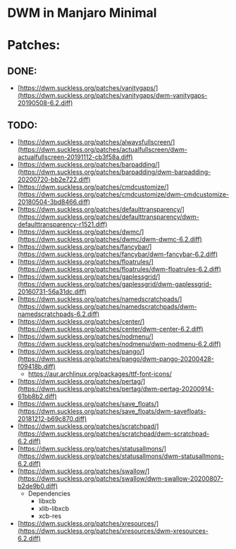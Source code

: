 # DWM in Manjaro Minimal

# Patches:

## DONE:
- [https://dwm.suckless.org/patches/vanitygaps/](https://dwm.suckless.org/patches/vanitygaps/dwm-vanitygaps-20190508-6.2.diff)

## TODO:

- [https://dwm.suckless.org/patches/alwaysfullscreen/](https://dwm.suckless.org/patches/actualfullscreen/dwm-actualfullscreen-20191112-cb3f58a.diff)
- [https://dwm.suckless.org/patches/barpadding/](https://dwm.suckless.org/patches/barpadding/dwm-barpadding-20200720-bb2e722.diff)
- [https://dwm.suckless.org/patches/cmdcustomize/](https://dwm.suckless.org/patches/cmdcustomize/dwm-cmdcustomize-20180504-3bd8466.diff)
- [https://dwm.suckless.org/patches/defaulttransparency/](https://dwm.suckless.org/patches/defaulttransparency/dwm-defaulttransparency-r1521.diff)
- [https://dwm.suckless.org/patches/dwmc/](https://dwm.suckless.org/patches/dwmc/dwm-dwmc-6.2.diff)
- [https://dwm.suckless.org/patches/fancybar/](https://dwm.suckless.org/patches/fancybar/dwm-fancybar-6.2.diff)
- [https://dwm.suckless.org/patches/floatrules/](https://dwm.suckless.org/patches/floatrules/dwm-floatrules-6.2.diff)
- [https://dwm.suckless.org/patches/gaplessgrid/](https://dwm.suckless.org/patches/gaplessgrid/dwm-gaplessgrid-20160731-56a31dc.diff)
- [https://dwm.suckless.org/patches/namedscratchpads/](https://dwm.suckless.org/patches/namedscratchpads/dwm-namedscratchpads-6.2.diff)
- [https://dwm.suckless.org/patches/center/](https://dwm.suckless.org/patches/center/dwm-center-6.2.diff)
- [https://dwm.suckless.org/patches/nodmenu/](https://dwm.suckless.org/patches/nodmenu/dwm-nodmenu-6.2.diff)
- [https://dwm.suckless.org/patches/pango/](https://dwm.suckless.org/patches/pango/dwm-pango-20200428-f09418b.diff)
	- <https://aur.archlinux.org/packages/ttf-font-icons/>
- [https://dwm.suckless.org/patches/pertag/](https://dwm.suckless.org/patches/pertag/dwm-pertag-20200914-61bb8b2.diff)
- [https://dwm.suckless.org/patches/save_floats/](https://dwm.suckless.org/patches/save_floats/dwm-savefloats-20181212-b69c870.diff)
- [https://dwm.suckless.org/patches/scratchpad/](https://dwm.suckless.org/patches/scratchpad/dwm-scratchpad-6.2.diff)
- [https://dwm.suckless.org/patches/statusallmons/](https://dwm.suckless.org/patches/statusallmons/dwm-statusallmons-6.2.diff)
- [https://dwm.suckless.org/patches/swallow/](https://dwm.suckless.org/patches/swallow/dwm-swallow-20200807-b2de9b0.diff)
	- Dependencies
		- libxcb
		- xlib-libxcb
		- xcb-res
- [https://dwm.suckless.org/patches/xresources/](https://dwm.suckless.org/patches/xresources/dwm-xresources-6.2.diff)
